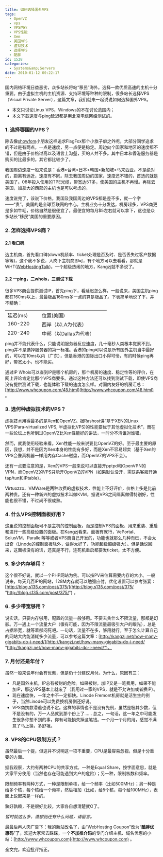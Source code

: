 ```yaml
---
title: 如何选择国外VPS
tags:
  - OpenVZ
  - vps
  - VPS内存
  - VPS性能
  - Xen
  - 美国VPS
  - 虚拟技术
  - 选择VPS
  - 酷胖
id: 1528
categories:
  - Systems&amp;Servers
date: 2010-01-12 00:22:17
---
```


国内网络环境日益恶劣，众多站长将站“移民”海外。选择一款优质高速的主机十分重要。由于虚拟主机的主机资源、支持环境等种种的限制，很多站长选择VPS（Visual Private Server），这篇文章，我们就来一起说说如何选择国外VPS。

*   本文只讨论Linux VPS，Windows的不在讨论范围内；
*   本文下载速度与ping延迟都是用北京电信网络测试的。

### 1\. 选择哪国的VPS？

除去像[showfom](http://zou.lu)小朋友这样追求FlagFox那个小旗子癖之外呢，大部分同学追求的不过是有两点，一点是速度，另一点便是稳定。周边向个国家和地区的速度都不错，但是由于价格过高以及语言上沟壑，买的人并不多。其中日本和香港服务器是购买的比最多的，其它都比较少了。

我国周边速度一般来说是：香港&gt;台湾&gt;日本&gt;韩国&gt;新加坡&gt;马来西亚，不是绝对的，距离有远近，速度有不同。除去我国周边的国家，速度还不错的，首选的就是美国了。08年投入使用的TPE光缆，带宽达5T多，使美国的主机不再慢。再除去美国，加拿大的西部的主机也是可以考虑的。

<!--more-->

速度说完了，该说下价格，我国及我国周边的VPS都是差不多，就一个字——“贵”。美国的是全球互联网的中心，主机业务十分发达，机房超多，VPS商更是多如牛毛，价格自然是很便宜了。最便宜的每月$5左右就可以拿下，这也是众多站长“移民”美国的重要原因。

### 2\. 怎样选择VPS商？

#### 2.1 看口碑

选主机商，首先看口碑(down机频率、ticket处理是否及时、是否丢失过客户数据等等)，这个我不多说，人肉下主机商即可，有个地方可以去看看，那就是WHT([WebHostingTalk](http://www.webhostingtalk.com))，一个超级热闹的地方，Kangzj就不多说了。

#### 2.2 一ping，二whois，三测试下载

很多VPS商会提供测试IP，首先ping下，看延迟怎么样。一般说来，美国主机ping都在160ms以上，最最极品160ms多一点的算是极品了。下表简单地说了下，并不精确：
<table style="height: 82px;" border="0" cellspacing="0" cellpadding="2" width="305">
<tbody>
<tr>
<td width="97" valign="top">延迟(ms)</td>
<td width="206" valign="top">位置(美国)</td>
</tr>
<tr>
<td width="97" valign="top">160-220</td>
<td width="206" valign="top">西岸（以LA为代表）</td>
</tr>
<tr>
<td width="97" valign="top">220-240</td>
<td width="206" valign="top">中部（以Dallas为代表）</td>
</tr>
<tr>
<td width="97" valign="top">250以上</td>
<td width="206" valign="top">东岸（以WDC为代表）</td>
</tr>
</tbody>
</table>
ping并不能代表什么，只能说明服务器反应速度，几十毫秒人类根本觉察不到。ping并不是选择服务器的第一标准。香港的ping可以说是所有国外主机当中最好的，可以在10ms以内（广东），但是香港的国际出口小得可怜，有的时候ping再好，带宽太小，也不能买。

通过IP Whois可以查到IP是哪个机房的，那个机房的速度、稳定性等的评价，在网上评论肯定比那个VPS商要多。通过这种方法还可以找到测试下载，即使VPS商没有提供测试下载，也能体验下载的速度怎么样。对国内友好的机房汇总：[http://www.whcoupon.com/48.html](http://www.whcoupon.com/48.html) 。

### 3\. 选何种虚拟技术的VPS？

虚拟技术用得最多的是Xen和OpenVZ。据Rashost讲“基于XEN的Linux VPS(Para-virtualized VPS, 半虚拟化VPS)的性能要优于其他虚拟化技术”，而在一些论坛上也听到过OpenVZ比Xen性能好的讲法，一时分不清谁对谁错。

然而，就我使用经验来看，Xen性能一般来说要比OpenVZ的好。至于最主要的原因，我想，并不是因为Xen本身的性能有多好，而是Xen不容易超卖（基于Xen的VPS会像真机器一样用内存Cache磁盘，而OpenVZ的VPS不会）。

还有一点要注意的是，Xen的VPS一般来说可以直接开pptpd和OpenVPN的VPN，而OpenVZ的VPS只能开OpenVZ的VPN（如果默认没开，需联系客服开通tap/tun和IPtable）。

Virtuozzo、VMWare是两种收费的虚拟技术，性能上不好评价，价格上多是比前两种贵。还有一种新兴的虚拟技术叫做KVM，据说VPS之间隔离做得特别好，性能也很不错，不过尚不很成熟。

### 4\. 什么VPS控制面板好用？

这里说的控制面板可不是主机的控制面板，而是控制VPS的面板，用来重装、重启和进行一些高级设置的面板。在Kangzj看来，面板有就行，VePortal、SolusVM、Parallel等等或者VPS商自己开发的，功能也就那么几种而已，不会太出奇（Linode的控制面板除外，做得太好了，功能超级超级强大）。但是话说回来，这面板没有的话，还真是不行，连死机重启都要发ticket，太不方便。

### 5\. 多少内存够用？

这个很不好说，就以一个PHP网站为例。可以按PV来估算需要内存的大小。一般说来，每天几百IP的网站，128M内存就可以勉强应付。优化设置可以参考张宴：[http://blog.s135.com/post/375/](http://blog.s135.com/post/375/ "http://blog.s135.com/post/375/") 。

### 6\. 多少带宽够用？

说实话，只要内存够用，配置的流量一般够用。不要去贪什么不限流量，那都是幻影。万一遇上一个流量大户（很有可能，因为不限流量最吸引大户的眼光），总是占据带宽，就等着郁闷死吧。一句话，流量不在多，够用就行。至于怎么计算自己的网站大约能消耗多少流量，可以参考这篇文章：[http://kangzj.net/how-many-gigabits-do-i-need/](http://kangzj.net/how-many-gigabits-do-i-need/ "http://kangzj.net/how-many-gigabits-do-i-need/")。

### 7\. 月付还是年付？

虽然一般来说年付会有优惠，但是仍十分建议月付。为什么，原因有三：

*   凡是国外主机，IP总有被封的危险。如果被封，加IP又是一笔费用，如果不能加IP，那这VPS基本上就废了（我用过一家的VPS，就是不允许加或者换IP）。
*   现在速度快，一年之中不一定都快。Linode Fremont机房就是活生生的例子，当然Linode可以免费换机房倒还好说。
*   VPS商携款潜逃也说不定。这样的事情也不是没有先例，虽然是极其少数，但不是没有的，万一人品就到那个份上了……
总之，一句话，这一年之中可能发生很多你想不到的事，你有可能损失掉这笔钱。一个月一个月的用，感觉不满意了马上换，多舒坦。

### 8\. VPS的CPU限制方式？

虽然最后一个提，但这并不说明这一项不重要，CPU是最容易忽视，但是十分重要的方面。

据我观察，大约有两种CPU的共享方式，一种是Equal Share，按字面意思，就是大家平分使用（当然也存在可能遇到大户的危险）；另一种，限制核数和频率。

限制频率有两种方式，一种是限制单核，给一个频率（比如500MHz）；另一种是给多个核，每个核给一个频率，然后相加（比如，给5个核，每个给100MHz），表面上说起来是一样的。

孰好孰赖，不是很好比较，大家各自想清楚就O了。

_暂时就这么多，谁想到还有什么问题，请留言。_

最最后再人肉广告下：我的新站改名了，由“WebHosting Coupon”改为“**<span style="text-decoration: underline;">酷胖</span>优惠码**”了。欢迎大家常去踩踩，一个**不加推介码**的专门介绍主机、域名优惠的小站：[http://www.whcoupon.com](http://www.whcoupon.com) 。

全文完，欢迎批评指正。